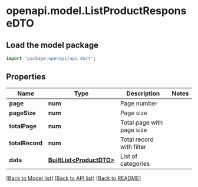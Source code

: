 # openapi.model.ListProductResponseDTO

## Load the model package
```dart
import 'package:openapi/api.dart';
```

## Properties
Name | Type | Description | Notes
------------ | ------------- | ------------- | -------------
**page** | **num** | Page number | 
**pageSize** | **num** | Page size | 
**totalPage** | **num** | Total page with page size | 
**totalRecord** | **num** | Total record with filter | 
**data** | [**BuiltList&lt;ProductDTO&gt;**](ProductDTO.md) | List of categories | 

[[Back to Model list]](../README.md#documentation-for-models) [[Back to API list]](../README.md#documentation-for-api-endpoints) [[Back to README]](../README.md)


